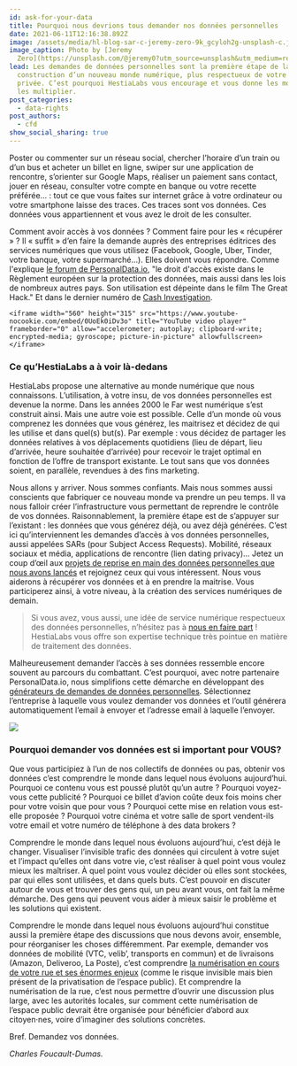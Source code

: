 ```yaml
---
id: ask-for-your-data
title: Pourquoi nous devrions tous demander nos données personnelles
date: 2021-06-11T12:16:38.892Z
image: /assets/media/hl-blog-sar-c-jeremy-zero-9k_gcyloh2g-unsplash-c.jpg
image_caption: Photo by [Jeremy
  Zero](https://unsplash.com/@jeremy0?utm_source=unsplash&utm_medium=referral&utm_content=creditCopyText)
lead: Les demandes de données personnelles sont la première étape de la
  construction d’un nouveau monde numérique, plus respectueux de votre vie
  privée. C’est pourquoi HestiaLabs vous encourage et vous donne les moyens de
  les multiplier.
post_categories:
  - data-rights
post_authors:
  - cfd
show_social_sharing: true
---
```

Poster ou commenter sur un réseau social, chercher l’horaire d’un train ou d’un bus et acheter un billet en ligne, swiper sur une application de rencontre, s’orienter sur Google Maps, réaliser un paiement sans contact, jouer en réseau, consulter votre compte en banque ou votre recette préférée… : tout ce que vous faites sur internet grâce à votre ordinateur ou votre smartphone laisse des traces. Ces traces sont vos données. Ces données vous appartiennent et vous avez le droit de les consulter.

Comment avoir accès à vos données ? Comment faire pour les « récupérer » ? Il « suffit » d’en faire la demande auprès des entreprises éditrices des services numériques que vous utilisez (Facebook, Google, Uber, Tinder, votre banque, votre supermarché…). Elles doivent vous répondre. Comme l'explique [le forum de PersonalData.io](https://forum.personaldata.io/t/the-plan-a-first-goal-transparency/75), "le droit d'accès existe dans le Règlement européen sur la protection des données, mais aussi dans les lois de nombreux autres pays. Son utilisation est dépeinte dans le film The Great Hack." Et dans le dernier numéro de [Cash Investigation](https://forum.personaldata.io/t/cash-investigation-s-appuie-sur-les-outils-de-personaldata-io-pour-son-enquete-sur-les-donnees-personnelles/475).

```
<iframe width="560" height="315" src="https://www.youtube-nocookie.com/embed/0UoEk0iDv3o" title="YouTube video player" frameborder="0" allow="accelerometer; autoplay; clipboard-write; encrypted-media; gyroscope; picture-in-picture" allowfullscreen></iframe>
```

### Ce qu’HestiaLabs a à voir là-dedans

HestiaLabs propose une alternative au monde numérique que nous connaissons. L’utilisation, à votre insu, de vos données personnelles est devenue la norme. Dans les années 2000 le Far west numérique s’est construit ainsi. Mais une autre voie est possible. Celle d’un monde où vous comprenez les données que vous générez, les maitrisez et décidez de qui les utilise et dans quel(s) but(s). Par exemple : vous décidez de partager les données relatives à vos déplacements quotidiens (lieu de départ, lieu d’arrivée, heure souhaitée d’arrivée) pour recevoir le trajet optimal en fonction de l’offre de transport existante. Le tout sans que vos données soient, en parallèle, revendues à des fins marketing.

Nous allons y arriver. Nous sommes confiants. Mais nous sommes aussi conscients que fabriquer ce nouveau monde va prendre un peu temps. Il va nous falloir créer l’infrastructure vous permettant de reprendre le contrôle de vos données. Raisonnablement, la première étape est de s’appuyer sur l’existant : les données que vous générez déjà, ou avez déjà générées. C’est ici qu’interviennent les demandes d’accès à vos données personnelles, aussi appelées SARs (pour Subject Access Requests). Mobilité, réseaux sociaux et média, applications de rencontre (lien dating privacy)… Jetez un coup d’œil aux [projets de reprise en main des données personnelles que nous avons lancés](/fr/projects/) et rejoignez ceux qui vous intéressent. Nous vous aiderons à récupérer vos données et à en prendre la maitrise. Vous participerez ainsi, à votre niveau, à la création des services numériques de demain.

> Si vous avez, vous aussi, une idée de service numérique respectueux des données personnelles, n’hésitez pas à [nous en faire part](/fr/contact/projects) ! HestiaLabs vous offre son expertise technique très pointue en matière de traitement des données.

Malheureusement demander l’accès à ses données ressemble encore souvent au parcours du combattant. C’est pourquoi, avec notre partenaire PersonalData.io, nous simplifions cette démarche en développant des [générateurs de demandes de données personnelles](https://labs.letemps.ch/interactive/2020/demander-ses-donnees/). Sélectionnez l’entreprise à laquelle vous voulez demander vos données et l’outil générera automatiquement l’email à envoyer et l’adresse email à laquelle l’envoyer.

![](/assets/media/sar-dating-privacy.png)

### Pourquoi demander vos données est si important pour VOUS?

Que vous participiez à l’un de nos collectifs de données ou pas, obtenir vos données c’est comprendre le monde dans lequel nous évoluons aujourd’hui. Pourquoi ce contenu vous est poussé plutôt qu’un autre ? Pourquoi voyez-vous cette publicité ? Pourquoi ce billet d’avion coûte deux fois moins cher pour votre voisin que pour vous ? Pourquoi cette mise en relation vous est-elle proposée ? Pourquoi votre cinéma et votre salle de sport vendent-ils votre email et votre numéro de téléphone à des data brokers ?

Comprendre le monde dans lequel nous évoluons aujourd’hui, c’est déjà le changer. Visualiser l’invisible trafic des données qui circulent à votre sujet et l’impact qu’elles ont dans votre vie, c’est réaliser à quel point vous voulez mieux les maîtriser. À quel point vous voulez décider où elles sont stockées, par qui elles sont utilisées, et dans quels buts. C’est pouvoir en discuter autour de vous et trouver des gens qui, un peu avant vous, ont fait la même démarche. Des gens qui peuvent vous aider à mieux saisir le problème et les solutions qui existent.

Comprendre le monde dans lequel nous évoluons aujourd’hui constitue aussi la première étape des discussions que nous devons avoir, ensemble, pour réorganiser les choses différemment. Par exemple, demander vos données de mobilité (VTC, velib’, transports en commun) et de livraisons (Amazon, Deliveroo, La Poste), c’est comprendre [la numérisation en cours de votre rue et ses énormes enjeux](/fr/blog/editorial/personal-data-and-public-space-dont-trip-on-the-curb/) (comme le risque invisible mais bien présent de la privatisation de l’espace public). Et comprendre la numérisation de la rue, c’est nous permettre d’ouvrir une discussion plus large, avec les autorités locales, sur comment cette numérisation de l’espace public devrait être organisée pour bénéficier d’abord aux citoyen·nes, voire d’imaginer des solutions concrètes.

Bref. Demandez vos données.

*Charles Foucault-Dumas.*